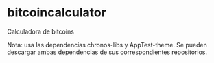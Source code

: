 # bitcoincalculator
Calculadora de bitcoins

Nota: usa las dependencias chronos-libs y AppTest-theme. Se pueden descargar ambas dependencias de sus correspondientes repositorios.
